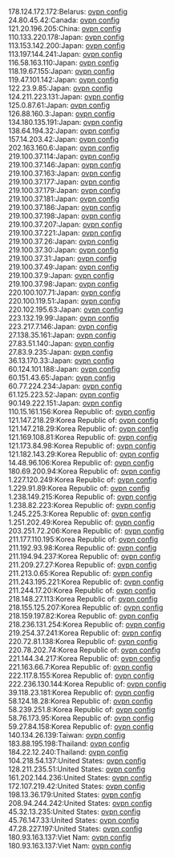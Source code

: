 178.124.172.172:Belarus: [ovpn config](vpn/178_124_172_172.ovpn)  
24.80.45.42:Canada: [ovpn config](vpn/24_80_45_42.ovpn)  
121.20.196.205:China: [ovpn config](vpn/121_20_196_205.ovpn)  
110.133.220.178:Japan: [ovpn config](vpn/110_133_220_178.ovpn)  
113.153.142.200:Japan: [ovpn config](vpn/113_153_142_200.ovpn)  
113.197.144.241:Japan: [ovpn config](vpn/113_197_144_241.ovpn)  
116.58.163.110:Japan: [ovpn config](vpn/116_58_163_110.ovpn)  
118.19.67.155:Japan: [ovpn config](vpn/118_19_67_155.ovpn)  
119.47.101.142:Japan: [ovpn config](vpn/119_47_101_142.ovpn)  
122.23.9.85:Japan: [ovpn config](vpn/122_23_9_85.ovpn)  
124.211.223.131:Japan: [ovpn config](vpn/124_211_223_131.ovpn)  
125.0.87.61:Japan: [ovpn config](vpn/125_0_87_61.ovpn)  
126.88.160.3:Japan: [ovpn config](vpn/126_88_160_3.ovpn)  
134.180.135.191:Japan: [ovpn config](vpn/134_180_135_191.ovpn)  
138.64.194.32:Japan: [ovpn config](vpn/138_64_194_32.ovpn)  
157.14.203.42:Japan: [ovpn config](vpn/157_14_203_42.ovpn)  
202.163.160.6:Japan: [ovpn config](vpn/202_163_160_6.ovpn)  
219.100.37.114:Japan: [ovpn config](vpn/219_100_37_114.ovpn)  
219.100.37.146:Japan: [ovpn config](vpn/219_100_37_146.ovpn)  
219.100.37.163:Japan: [ovpn config](vpn/219_100_37_163.ovpn)  
219.100.37.177:Japan: [ovpn config](vpn/219_100_37_177.ovpn)  
219.100.37.179:Japan: [ovpn config](vpn/219_100_37_179.ovpn)  
219.100.37.181:Japan: [ovpn config](vpn/219_100_37_181.ovpn)  
219.100.37.186:Japan: [ovpn config](vpn/219_100_37_186.ovpn)  
219.100.37.198:Japan: [ovpn config](vpn/219_100_37_198.ovpn)  
219.100.37.207:Japan: [ovpn config](vpn/219_100_37_207.ovpn)  
219.100.37.221:Japan: [ovpn config](vpn/219_100_37_221.ovpn)  
219.100.37.26:Japan: [ovpn config](vpn/219_100_37_26.ovpn)  
219.100.37.30:Japan: [ovpn config](vpn/219_100_37_30.ovpn)  
219.100.37.31:Japan: [ovpn config](vpn/219_100_37_31.ovpn)  
219.100.37.49:Japan: [ovpn config](vpn/219_100_37_49.ovpn)  
219.100.37.9:Japan: [ovpn config](vpn/219_100_37_9.ovpn)  
219.100.37.98:Japan: [ovpn config](vpn/219_100_37_98.ovpn)  
220.100.107.71:Japan: [ovpn config](vpn/220_100_107_71.ovpn)  
220.100.119.51:Japan: [ovpn config](vpn/220_100_119_51.ovpn)  
220.102.195.63:Japan: [ovpn config](vpn/220_102_195_63.ovpn)  
223.132.19.99:Japan: [ovpn config](vpn/223_132_19_99.ovpn)  
223.217.7.146:Japan: [ovpn config](vpn/223_217_7_146.ovpn)  
27.138.35.161:Japan: [ovpn config](vpn/27_138_35_161.ovpn)  
27.83.51.140:Japan: [ovpn config](vpn/27_83_51_140.ovpn)  
27.83.9.235:Japan: [ovpn config](vpn/27_83_9_235.ovpn)  
36.13.170.33:Japan: [ovpn config](vpn/36_13_170_33.ovpn)  
60.124.101.188:Japan: [ovpn config](vpn/60_124_101_188.ovpn)  
60.151.43.65:Japan: [ovpn config](vpn/60_151_43_65.ovpn)  
60.77.224.234:Japan: [ovpn config](vpn/60_77_224_234.ovpn)  
61.125.223.52:Japan: [ovpn config](vpn/61_125_223_52.ovpn)  
90.149.222.151:Japan: [ovpn config](vpn/90_149_222_151.ovpn)  
110.15.161.156:Korea Republic of: [ovpn config](vpn/110_15_161_156.ovpn)  
121.147.218.29:Korea Republic of: [ovpn config](vpn/121_147_218_29.ovpn)  
121.147.218.29:Korea Republic of: [ovpn config](vpn/121_147_218_29.ovpn)  
121.169.108.81:Korea Republic of: [ovpn config](vpn/121_169_108_81.ovpn)  
121.173.84.98:Korea Republic of: [ovpn config](vpn/121_173_84_98.ovpn)  
121.182.143.29:Korea Republic of: [ovpn config](vpn/121_182_143_29.ovpn)  
14.48.96.106:Korea Republic of: [ovpn config](vpn/14_48_96_106.ovpn)  
180.69.200.94:Korea Republic of: [ovpn config](vpn/180_69_200_94.ovpn)  
1.227.120.249:Korea Republic of: [ovpn config](vpn/1_227_120_249.ovpn)  
1.229.91.89:Korea Republic of: [ovpn config](vpn/1_229_91_89.ovpn)  
1.238.149.215:Korea Republic of: [ovpn config](vpn/1_238_149_215.ovpn)  
1.238.82.223:Korea Republic of: [ovpn config](vpn/1_238_82_223.ovpn)  
1.245.225.3:Korea Republic of: [ovpn config](vpn/1_245_225_3.ovpn)  
1.251.202.49:Korea Republic of: [ovpn config](vpn/1_251_202_49.ovpn)  
203.251.72.206:Korea Republic of: [ovpn config](vpn/203_251_72_206.ovpn)  
211.177.110.195:Korea Republic of: [ovpn config](vpn/211_177_110_195.ovpn)  
211.192.93.98:Korea Republic of: [ovpn config](vpn/211_192_93_98.ovpn)  
211.194.94.237:Korea Republic of: [ovpn config](vpn/211_194_94_237.ovpn)  
211.209.27.27:Korea Republic of: [ovpn config](vpn/211_209_27_27.ovpn)  
211.213.0.65:Korea Republic of: [ovpn config](vpn/211_213_0_65.ovpn)  
211.243.195.221:Korea Republic of: [ovpn config](vpn/211_243_195_221.ovpn)  
211.244.17.20:Korea Republic of: [ovpn config](vpn/211_244_17_20.ovpn)  
218.148.27.113:Korea Republic of: [ovpn config](vpn/218_148_27_113.ovpn)  
218.155.125.207:Korea Republic of: [ovpn config](vpn/218_155_125_207.ovpn)  
218.159.197.82:Korea Republic of: [ovpn config](vpn/218_159_197_82.ovpn)  
218.236.131.254:Korea Republic of: [ovpn config](vpn/218_236_131_254.ovpn)  
219.254.37.241:Korea Republic of: [ovpn config](vpn/219_254_37_241.ovpn)  
220.72.81.138:Korea Republic of: [ovpn config](vpn/220_72_81_138.ovpn)  
220.78.202.74:Korea Republic of: [ovpn config](vpn/220_78_202_74.ovpn)  
221.144.34.217:Korea Republic of: [ovpn config](vpn/221_144_34_217.ovpn)  
221.163.66.7:Korea Republic of: [ovpn config](vpn/221_163_66_7.ovpn)  
222.117.8.155:Korea Republic of: [ovpn config](vpn/222_117_8_155.ovpn)  
222.236.130.144:Korea Republic of: [ovpn config](vpn/222_236_130_144.ovpn)  
39.118.23.181:Korea Republic of: [ovpn config](vpn/39_118_23_181.ovpn)  
58.124.18.28:Korea Republic of: [ovpn config](vpn/58_124_18_28.ovpn)  
58.239.251.8:Korea Republic of: [ovpn config](vpn/58_239_251_8.ovpn)  
58.76.173.95:Korea Republic of: [ovpn config](vpn/58_76_173_95.ovpn)  
59.27.84.158:Korea Republic of: [ovpn config](vpn/59_27_84_158.ovpn)  
140.134.26.139:Taiwan: [ovpn config](vpn/140_134_26_139.ovpn)  
183.88.195.198:Thailand: [ovpn config](vpn/183_88_195_198.ovpn)  
184.22.12.240:Thailand: [ovpn config](vpn/184_22_12_240.ovpn)  
104.218.54.137:United States: [ovpn config](vpn/104_218_54_137.ovpn)  
128.211.235.51:United States: [ovpn config](vpn/128_211_235_51.ovpn)  
161.202.144.236:United States: [ovpn config](vpn/161_202_144_236.ovpn)  
172.107.219.42:United States: [ovpn config](vpn/172_107_219_42.ovpn)  
198.13.36.179:United States: [ovpn config](vpn/198_13_36_179.ovpn)  
208.94.244.242:United States: [ovpn config](vpn/208_94_244_242.ovpn)  
45.32.13.235:United States: [ovpn config](vpn/45_32_13_235.ovpn)  
45.76.147.33:United States: [ovpn config](vpn/45_76_147_33.ovpn)  
47.28.227.197:United States: [ovpn config](vpn/47_28_227_197.ovpn)  
180.93.163.137:Viet Nam: [ovpn config](vpn/180_93_163_137.ovpn)  
180.93.163.137:Viet Nam: [ovpn config](vpn/180_93_163_137.ovpn)  
